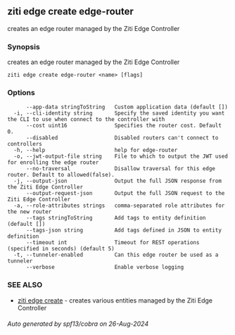 ## ziti edge create edge-router

creates an edge router managed by the Ziti Edge Controller

### Synopsis

creates an edge router managed by the Ziti Edge Controller

```
ziti edge create edge-router <name> [flags]
```

### Options

```
      --app-data stringToString   Custom application data (default [])
  -i, --cli-identity string       Specify the saved identity you want the CLI to use when connect to the controller with
      --cost uint16               Specifies the router cost. Default 0.
      --disabled                  Disabled routers can't connect to controllers
  -h, --help                      help for edge-router
  -o, --jwt-output-file string    File to which to output the JWT used for enrolling the edge router
      --no-traversal              Disallow traversal for this edge router. Default to allowed(false).
  -j, --output-json               Output the full JSON response from the Ziti Edge Controller
      --output-request-json       Output the full JSON request to the Ziti Edge Controller
  -a, --role-attributes strings   comma-separated role attributes for the new router
      --tags stringToString       Add tags to entity definition (default [])
      --tags-json string          Add tags defined in JSON to entity definition
      --timeout int               Timeout for REST operations (specified in seconds) (default 5)
  -t, --tunneler-enabled          Can this edge router be used as a tunneler
      --verbose                   Enable verbose logging
```

### SEE ALSO

* [ziti edge create](../create.md)	 - creates various entities managed by the Ziti Edge Controller

###### Auto generated by spf13/cobra on 26-Aug-2024
